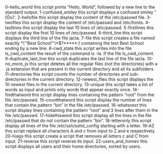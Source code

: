 0-hello_world this script prints “Hello, World”, followed by a new line to the standard output.
1-confused_smiley this script displays a confused smiley "(Ôo)'.
2-hellofile this script display the content of the /etc/passwd file.
3-twofiles this script display the content of /etc/passwd and /etc/hosts.
4-lastlines this script display the last 10 lines of /etc/passwd.
5-firstlines this script display the first 10 lines of /etc/passwd.
6-third_line this script displays the third line of the file iacta.
7-file this script creates a file named exactly \*\\'"Best School"\'\\*$\?\*\*\*\*\*:) containing the text Best School ending by a new line.
8-cwd_state this script writes into the file ls_cwd_content the result of the command ls -la. If the file ls_cwd_content.
9-duplicate_last_line this script duplicates the last line of the file iacta.
10-no_more_js this script deletes all the regular files (not the directories) with a .js extension that are present in the current directory and all its subfolders.
11-directories this script counts the number of directories and sub-directories in the current directory.
12-newest_files this script displays the 10 newest files in the current directory.
13-unique this script  takes a list of words as input and prints only words that appear exactly once.
14-findthatword this script display lines containing the pattern “root” from the file /etc/passwd.
15-countthatword this script display the number of lines that contain the pattern “bin” in the file /etc/passwd.
16-whatsnext this script display lines containing the pattern “root” and 3 lines after them in the file /etc/passwd.
17-hidethisword this script display all the lines in the file /etc/passwd that do not contain the pattern “bin”.
18-letteronly this script display all lines of the file /etc/ssh/sshd_config starting with a letter.
19-AZ this script replace all characters A and c from input to Z and e respectively.
20-hiago this script create a script that removes all letters c and C from input.
21-reverse this script reverse its input.
22-users_and_homes this script displays all users and their home directories, sorted by users.
